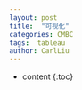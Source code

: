 ```yaml
---
layout: post
title:  "可视化"
categories: CMBC
tags:  tableau  
author: CarlLiu
---
```


* content
{:toc}


<script type='text/javascript' src='https://10ay.online.tableau.com/javascripts/api/viz_v1.js'></script><div class='tableauPlaceholder' style='width: 1366px; height: 603px;'><object class='tableauViz' width='1366' height='603' style='display:none;'><param name='host_url' value='https%3A%2F%2F10ay.online.tableau.com%2F' /> <param name='embed_code_version' value='3' /> <param name='site_root' value='&#47;t&#47;carllius' /><param name='name' value='_0&#47;1' /><param name='tabs' value='no' /><param name='toolbar' value='yes' /><param name='showAppBanner' value='false' /></object></div>






